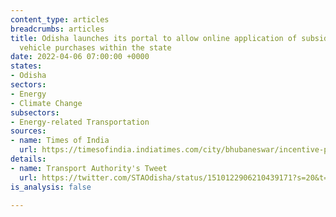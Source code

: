 ```yaml
---
content_type: articles
breadcrumbs: articles
title: Odisha launches its portal to allow online application of subsidies for electric
  vehicle purchases within the state
date: 2022-04-06 07:00:00 +0000
states:
- Odisha
sectors:
- Energy
- Climate Change
subsectors:
- Energy-related Transportation
sources:
- name: Times of India
  url: https://timesofindia.indiatimes.com/city/bhubaneswar/incentive-portal-for-ev-owners/articleshowprint/90601260.cms
details:
- name: Transport Authority's Tweet
  url: https://twitter.com/STAOdisha/status/1510122906210439171?s=20&t=QOO-wFF1e8oYFWdUp-Karw
is_analysis: false

---
```


